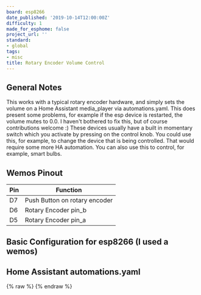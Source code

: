 ```yaml
---
board: esp8266
date_published: '2019-10-14T12:00:00Z'
difficulty: 1
made_for_esphome: false
project_url: ''
standard:
- global
tags:
- misc
title: Rotary Encoder Volume Control
---
```


## General Notes

This works with a typical rotary encoder hardware, and simply sets the volume on a Home Assistant media_player via automations.yaml. This does present some problems, for example if the esp device is restarted, the volume mutes to 0.0. I haven't bothered to fix this, but of course contributions welcome :)
These devices usually have a built in momentary switch which you activate by pressing on the control knob. You could use this, for example, to change the device that is being controlled. That would require some more HA automation.
You can also use this to control, for example, smart bulbs.

## Wemos Pinout

| Pin | Function                      |
| --- | ----------------------------- |
| D7  | Push Button on rotary encoder |
| D6  | Rotary Encoder pin_b          |
| D5  | Rotary Encoder pin_a          |

## Basic Configuration for esp8266 (I used a wemos)

## Home Assistant automations.yaml

{% raw %}
{% endraw %}